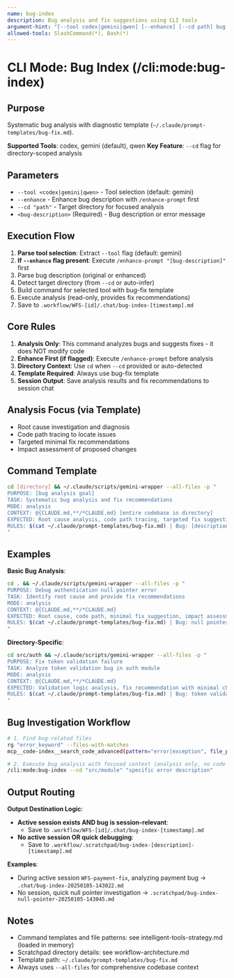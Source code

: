 ```yaml
---
name: bug-index
description: Bug analysis and fix suggestions using CLI tools
argument-hint: "[--tool codex|gemini|qwen] [--enhance] [--cd path] bug description"
allowed-tools: SlashCommand(*), Bash(*)
---
```


# CLI Mode: Bug Index (/cli:mode:bug-index)

## Purpose

Systematic bug analysis with diagnostic template (`~/.claude/prompt-templates/bug-fix.md`).

**Supported Tools**: codex, gemini (default), qwen
**Key Feature**: `--cd` flag for directory-scoped analysis

## Parameters

- `--tool <codex|gemini|qwen>` - Tool selection (default: gemini)
- `--enhance` - Enhance bug description with `/enhance-prompt` first
- `--cd "path"` - Target directory for focused analysis
- `<bug-description>` (Required) - Bug description or error message

## Execution Flow

1. **Parse tool selection**: Extract `--tool` flag (default: gemini)
2. **If `--enhance` flag present**: Execute `/enhance-prompt "[bug-description]"` first
3. Parse bug description (original or enhanced)
4. Detect target directory (from `--cd` or auto-infer)
5. Build command for selected tool with bug-fix template
6. Execute analysis (read-only, provides fix recommendations)
7. Save to `.workflow/WFS-[id]/.chat/bug-index-[timestamp].md`

## Core Rules

1. **Analysis Only**: This command analyzes bugs and suggests fixes - it does NOT modify code
2. **Enhance First (if flagged)**: Execute `/enhance-prompt` before analysis
3. **Directory Context**: Use `cd` when `--cd` provided or auto-detected
4. **Template Required**: Always use bug-fix template
5. **Session Output**: Save analysis results and fix recommendations to session chat

## Analysis Focus (via Template)

- Root cause investigation and diagnosis
- Code path tracing to locate issues
- Targeted minimal fix recommendations
- Impact assessment of proposed changes

## Command Template

```bash
cd [directory] && ~/.claude/scripts/gemini-wrapper --all-files -p "
PURPOSE: [bug analysis goal]
TASK: Systematic bug analysis and fix recommendations
MODE: analysis
CONTEXT: @{CLAUDE.md,**/*CLAUDE.md} [entire codebase in directory]
EXPECTED: Root cause analysis, code path tracing, targeted fix suggestions
RULES: $(cat ~/.claude/prompt-templates/bug-fix.md) | Bug: [description]
"
```

## Examples

**Basic Bug Analysis**:
```bash
cd . && ~/.claude/scripts/gemini-wrapper --all-files -p "
PURPOSE: Debug authentication null pointer error
TASK: Identify root cause and provide fix recommendations
MODE: analysis
CONTEXT: @{CLAUDE.md,**/*CLAUDE.md}
EXPECTED: Root cause, code path, minimal fix suggestion, impact assessment
RULES: $(cat ~/.claude/prompt-templates/bug-fix.md) | Bug: null pointer in login flow
"
```

**Directory-Specific**:
```bash
cd src/auth && ~/.claude/scripts/gemini-wrapper --all-files -p "
PURPOSE: Fix token validation failure
TASK: Analyze token validation bug in auth module
MODE: analysis
CONTEXT: @{CLAUDE.md,**/*CLAUDE.md}
EXPECTED: Validation logic analysis, fix recommendation with minimal changes
RULES: $(cat ~/.claude/prompt-templates/bug-fix.md) | Bug: token validation fails intermittently
"
```

## Bug Investigation Workflow

```bash
# 1. Find bug-related files
rg "error_keyword" --files-with-matches
mcp__code-index__search_code_advanced(pattern="error|exception", file_pattern="*.ts")

# 2. Execute bug analysis with focused context (analysis only, no code changes)
/cli:mode:bug-index --cd "src/module" "specific error description"
```

## Output Routing

**Output Destination Logic**:
- **Active session exists AND bug is session-relevant**:
  - Save to `.workflow/WFS-[id]/.chat/bug-index-[timestamp].md`
- **No active session OR quick debugging**:
  - Save to `.workflow/.scratchpad/bug-index-[description]-[timestamp].md`

**Examples**:
- During active session `WFS-payment-fix`, analyzing payment bug → `.chat/bug-index-20250105-143022.md`
- No session, quick null pointer investigation → `.scratchpad/bug-index-null-pointer-20250105-143045.md`

## Notes

- Command templates and file patterns: see intelligent-tools-strategy.md (loaded in memory)
- Scratchpad directory details: see workflow-architecture.md
- Template path: `~/.claude/prompt-templates/bug-fix.md`
- Always uses `--all-files` for comprehensive codebase context
